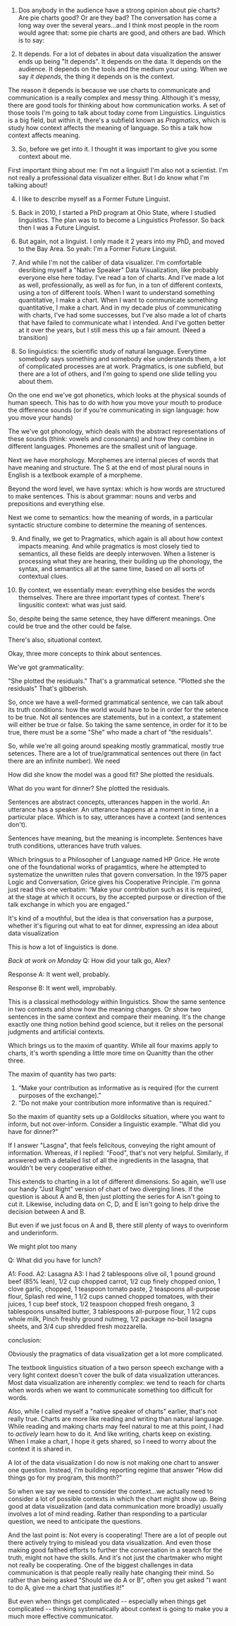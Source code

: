 1. Dos anybody in the audience have a strong opinion about pie charts?  Are pie charts good? Or are they bad?  The conversation has come a long way over the several years...and I think most people in the room would agree that: some pie charts are good, and others are bad. Which is to say:

2. It depends. For a lot of debates in about data visualization the answer ends up being "It depends".  It depends on the data. It depends on the audience.  It depends on the tools and the medium your using.  When we say *it depends*, the thing it depends on is the context.

The reason it depends is because we use charts to communicate and communication is a really complex and messy thing. Although it's messy, there are good tools for thinking about how communication works. A set of those tools I'm going to talk about today come from Linguistics.  Linguistics is a big field, but within it, there's a subfield known as *Pragmatics*, which is study how context affects the meaning of language. So this a talk how context affects meaning.

3. So, before we get into it. I thought it was important to give you some context about me.

First important thing about me: I'm not a linguist!  I'm also not a scientist. I'm not really a professional data visualizer either. But I do know what I'm talking about!

4. I like to describe myself as a Former Future Linguist.
5. Back in 2010, I started a PhD program at Ohio State, where I studied linguistics.  The plan was to to become a Linguistics Professor.  So back then I was a Future Linguist.
6. But again, not a linguist.  I only made it 2 years into my PhD, and moved to the Bay Area.  So yeah: I'm a Former Future Linguist.
7. And while I'm not the caliber of data visualizer. I'm comfortable desribing myself a "Native Speaker" Data Visualization, like probably everyone else here today. I've read a ton of charts. And I've made a lot as well, professionally, as well as for fun, in a ton of different contexts, using a ton of different tools. When I want to understand something quantitative, I make a chart. When I want to communicate something quantitative, I make a chart. And in my decade plus of communicating with charts, I've had some successes, but I've also made a lot of charts that have failed to communicate what I intended.  And I've gotten better at it over the years, but I still mess this up a fair amount. (Need a transition)

8. So linguistics: the scientific study of natural language. Everytime somebody says something and somebody else understands them, a lot of complicated processes are at work. Pragmatics, is one subfield, but there are a lot of others, and I'm going to spend one slide telling you about them.

On the one end we've got phonetics, which looks at the physical sounds of human speech. This has to do with how you move your mouth to produce the difference sounds (or if you're communicating in sign language: how you move your hands)

The we've got phonology, which deals with the abstract representations of these sounds (think: vowels and consonants) and how they combine in different languages. Phonemes are the smallest unit of language.

Next we have morphology. Morphemes are internal pieces of words that have meaning and structure. The S at the end of most plural nouns in English is a textbook example of a morpheme.

Beyond the word level, we have syntax: which is how words are structured to make sentences. This is about grammar: nouns and verbs and prepositions and everything else.

Next we come to semantics: how the meaning of words, in a particular syntactic structure combine to determine the meaning of sentences.

9. And finally, we get to Pragmatics, which again is all about how context impacts meaning.  And while pragmatics is most closely tied to semantics, all these fields are deeply interwoven. When a listener is processing what they are hearing, their building up the phonology, the syntax, and semantics all at the same time, based on all sorts of contextual clues.

10. By context, we essentially mean: everything else besides the words themselves. There are three important types of context. There's lingusitic context: what was just said.

So, despite being the same setence, they have different meanings. One could be true and the other could be false.

There's also, situational context.

Okay, three more concepts to think about sentences.

We've got grammaticality:

"She plotted the residuals." That's a grammatical setence.
"Plotted she the residuals" That's gibberish.

So, once we have a well-formed grammatical sentence, we can talk about its truth conditions: how the world would have to be in order for the setence to be true. Not all sentences are statements, but in a context, a statement will either be true or false. So taking the same sentence, in order for it to be true, there must be a some "She" who made a chart of "the residuals".

So, while we're all going around speaking mostly grammatical, mostly true setences. There are a lot of true/grammatical sentences out there (in fact there are an infinite number).  We need

How did she know the model was a good fit?
She plotted the residuals.

What do you want for dinner?
She plotted the residuals.

Sentences are abstract concepts, utterances happen in the world. An utterance has a speaker.  An utterance happens at a moment in time, in a particular place.  Which is to say, utterances have a context (and sentences don't).

Sentences have meaning, but the meaning is incomplete. Sentences have truth conditions, utterances have truth values.



Which bringsus  to a Philosopher of Language named HP Grice. He wrote one of the foundational works of pragamtics, where he attempted to systematize the unwritten rules that govern conversation.  In the 1975 paper Logic and Conversation, Grice gives his Cooperative Principle. I'm gonna just read this one verbatim: “Make your contribution such as it is required, at the stage at which it occurs, by the accepted purpose or direction of the talk exchange in which you are engaged.”

It's kind of a mouthful, but the idea is that conversation has a purpose, whether it's figuring out what to eat for dinner, expressing an idea about data visualization



This is how a lot of linguistics is done.

*Back at work on Monday*
Q: How did your talk go, Alex?

Response A: It went well, probably.

Response B: It went well, improbably.


This is a classical methodology within linguistics. Show the same sentence in two contexts and show how the meaning changes.  Or show two sentences in the same context and compare their meaning.  It's the change exactly one thing notion behind good science, but it relies on the personal judgments and artificial contexts.


Which brings us to the maxim of quantity. While all four maxims apply to charts, it's worth spending a little more time on Quanitty than the other three.

The maxim of quantity has two parts:

1. “Make your contribution as informative as is required (for the current purposes of the exchange).”
2. “Do not make your contribution more informative than is required.”

So the maxim of quantity sets up a Goldilocks situation, where you want to inform, but not over-inform.  Consider a linguistic example. "What did you have for dinner?"

If I answer "Lasgna", that feels felicitous, conveying the right amount of information.  Whereas, if I replied: "Food", that's not very helpful.  Similarly, if answered with a detailed list of all the ingredients in the lasagna, that wouldn't be very cooperative either.

This extends to charting in a lot of different dimensions.  So again, we'll use our handy "Just Right" version of chart of two diverging lines.  If the question is about A and B, then just plotting the series for A isn't going to cut it.  Likewise, including data on C, D, and E isn't going to help drive the decision between A and B.

But even if we just focus on A and B, there still plenty of ways to overinform and underinform.

We might plot too many 




Q: What did you have for lunch?

A1: Food.
A2: Lasagna
A3:
I had 2 tablespoons olive oil, 1 pound ground beef (85% lean), 1/2 cup chopped carrot, 1/2 cup finely chopped onion, 1 clove garlic, chopped, 1 teaspoon tomato paste, 2 teaspoons all-purpose flour, Splash red wine, 1 1/2 cups canned chopped tomatoes, with their juices, 1 cup beef stock, 1/2 teaspoon chopped fresh oregano, 3 tablespoons unsalted butter, 3 tablespoons all-purpose flour, 1 1/2 cups whole milk, Pinch freshly ground nutmeg, 1/2 package no-boil lasagna sheets, and 3/4 cup shredded fresh mozzarella.


conclusion:

Obviously the pragmatics of data visualization get a lot more complicated.

The textbook linguistics situation of a two person speech exchange with a very light context doesn't cover the bulk of data visualization utterances. Most data visualization are inherently complex: we tend to reach for charts when words when we want to communicate something too difficult for words.

Also, while I called myself a "native speaker of charts" earlier, that's not really true.  Charts are more like reading and writing than natural language. While reading and making charts may feel natural to me at this point, I had to *actively* learn how to do it. And like writing, charts keep on existing. When I make a chart, I hope it gets shared, so I need to worry about the context it is shared in.

A lot of the data visualization I do now is not making one chart to answer one question. Instead, I'm building reporting regime that answer "How did things go for my program, this month?"

So when we say we need to consider the context...we actually need to consider a lot of possible contexts in which the chart might show up. Being good at data visualization (and data communication more broadly) usually involves a lot of mind reading. Rather than responding to a particular question, we need to anticipate the questions.

And the last point is: Not every is cooperating! There are a lot of people out there actively trying to mislead you data visualization. And even those making good faithed efforts to further the conversation in a search for the truth, might not have the skills. And it's not just the chartmaker who might not really be cooperating. One of the biggest challenges in data communication is that people really really hate changing their mind.  So rather than being asked "Should we do A or B", often you get asked "I want to do A, give me a chart that justifies it!"

But even when things get complicated -- especially when things get complicated -- thinking systematically about context is going to make you a much more effective communicator.
